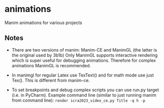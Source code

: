 # animations
Manim animations for various projects

## Notes

* There are two versions of manim: Manim-CE and ManimGL (the latter is the original used by 3b1b)
Only ManimGL supports interactive rendering which is super useful for debugging animations.
Therefore for complex animations ManimGL is recommended.
  
* In manimgl for regular Latex use TexText() and for math mode use just Tex(). This is different from manim-ce.

* To set breakpoints and debug complex scripts you can use run.py target (i.e. in PyCharm).
Example command line (similar to just running manim from command line):
`render icra2023_video_ce.py Title -q h -p`

